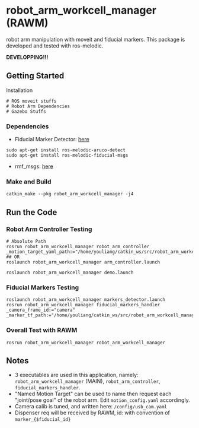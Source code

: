 # robot_arm_workcell_manager (RAWM)
robot arm manipulation with moveit and fiducial markers.  This package is developed and tested with ros-melodic. 

**DEVELOPPING!!!**

## Getting Started

Installation
```
# ROS moveit stuffs
# Robot Arm Dependencies
# Gazebo Stuffs
```

### Dependencies
- Fiducial Marker Detector: [here](https://github.com/UbiquityRobotics/fiducials)
```
sudo apt-get install ros-melodic-aruco-detect
sudo apt-get install ros-melodic-fiducial-msgs
```
- rmf_msgs: [here](null)


### Make and Build
```
catkin_make --pkg robot_arm_workcell_manager -j4
```

## Run the Code

### Robot Arm Controller Testing
```
# Absolute Path
rosrun robot_arm_workcell_manager robot_arm_controller _motion_target_yaml_path:="/home/youliang/catkin_ws/src/robot_arm_workcell_manager/config/motion_target.yaml"
## OR
roslaunch robot_arm_workcell_manager arm_controller.launch

roslaunch robot_arm_workcell_manager demo.launch
```

### Fiducial Markers Testing
```
roslaunch robot_arm_workcell_manager markers_detector.launch
rosrun robot_arm_workcell_manager fiducial_markers_handler _camera_frame_id:="camera" _marker_tf_path:="/home/youliang/catkin_ws/src/robot_arm_workcell_manager/config/markers_tf.yaml"
```

### Overall Test with RAWM
```
rosrun robot_arm_workcell_manager robot_arm_workcell_manager
```

## Notes
- 3 executables are used in this application, namely: `robot_arm_workcell_manager` (MAIN), `robot_arm_controller`, `fiducial_markers_handler`.
- "Named Motion Target" can be used to name then request each "joint/pose goal" of the robot arm. Edit `motion_config.yaml` accordingly.
- Camera calib is tuned, and written here: `/config/usb_cam.yaml`
- Dispenser req will be received by RAWM, id: with convention of `marker_{$fiducial_id}`